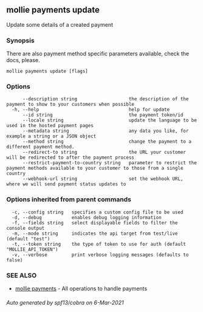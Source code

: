 ## mollie payments update

Update some details of a created payment

### Synopsis

There are also payment method specific parameters available, check the docs, please.

```
mollie payments update [flags]
```

### Options

```
      --description string                   the description of the payment to show to your customers when possible
  -h, --help                                 help for update
      --id string                            the payment token/id
      --locale string                        update the language to be used in the hosted payment pages
      --metadata string                      any data you like, for example a string or a JSON object
      --method string                        change the payment to a different payment method.
      --redirect-to string                   the URL your customer will be redirected to after the payment process
      --restrict-payment-to-country string   parameter to restrict the payment methods available to your customer to those from a single country
      --webhook-url string                   set the webhook URL, where we will send payment status updates to
```

### Options inherited from parent commands

```
  -c, --config string   specifies a custom config file to be used
  -d, --debug           enables debug logging information
  -f, --fields string   select displayable fields to filter the console output
  -m, --mode string     indicates the api target from test/live (default "test")
  -t, --token string    the type of token to use for auth (default "MOLLIE_API_TOKEN")
  -v, --verbose         print verbose logging messages (defaults to false)
```

### SEE ALSO

* [mollie payments](mollie_payments.md)	 - All operations to handle payments

###### Auto generated by spf13/cobra on 6-Mar-2021
